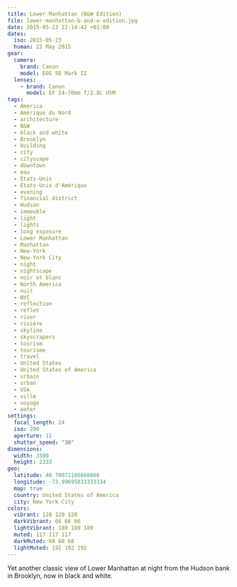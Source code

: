 ```yaml
---
title: Lower Manhattan (B&W Edition)
file: lower-manhattan-b-and-w-edition.jpg
date: 2015-05-23 22:14:42 +01:00
dates:
  iso: 2015-05-23
  human: 23 May 2015
gear:
  camera:
    brand: Canon
    model: EOS 5D Mark II
  lenses:
    - brand: Canon
      model: EF 24-70mm f/2.8L USM
tags:
  - America
  - Amérique du Nord
  - architecture
  - B&W
  - black and white
  - Brooklyn
  - building
  - city
  - cityscape
  - downtown
  - eau
  - États-Unis
  - États-Unis d'Amérique
  - evening
  - financial district
  - Hudson
  - immeuble
  - light
  - lights
  - long exposure
  - Lower Manhattan
  - Manhattan
  - New-York
  - New-York City
  - night
  - nightscape
  - noir et blanc
  - North America
  - nuit
  - NYC
  - reflection
  - reflet
  - river
  - rivière
  - skyline
  - skyscrapers
  - tourism
  - tourisme
  - travel
  - United States
  - United States of America
  - urbain
  - urban
  - USA
  - ville
  - voyage
  - water
settings:
  focal_length: 24
  iso: 200
  aperture: 11
  shutter_speed: "30"
dimensions:
  width: 3500
  height: 2333
geo:
  latitude: 40.70071166666666
  longitude: -73.99695833333334
  map: true
  country: United States of America
  city: New York City
colors:
  vibrant: 128 128 128
  darkVibrant: 66 66 66
  lightVibrant: 189 189 189
  muted: 117 117 117
  darkMuted: 68 68 68
  lightMuted: 192 192 192
---
```


Yet another classic view of Lower Manhattan at night from the Hudson bank in Brooklyn, now in black and white.
